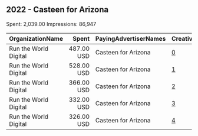 ## 2022 - Casteen for Arizona 
Spent: 2,039.00
Impressions: 86,947

|OrganizationName|Spent|PayingAdvertiserNames|CreativeUrls|Impressions|Genders|AgeBrackets|CountryCodes|BillingAddresses|CandidateBallotInformation|
|:---|---:|:---|:---|---:|:---|:---|:---|:---|:---|
|Run the World Digital|487.00 USD|Casteen for Arizona|[0](https://www.snap.com/political-ads/asset/90a91185f7c0c1bf9ff8b1c60678fb54a3185aeeced45a8651b2123a784d7e87?mediaType=mp4)|26,247||18+|united states|"1324 Spaight St,Madison,53703,US"|Jeanne Casteen|
|Run the World Digital|528.00 USD|Casteen for Arizona|[1](https://www.snap.com/political-ads/asset/47a68754bdcbdf4e05af685c69617164d87b0dead974beebde4ce02f38ab1d86?mediaType=mp4)|23,256||18+|united states|"1324 Spaight St,Madison,53703,US"|Jeanne Casteen|
|Run the World Digital|366.00 USD|Casteen for Arizona|[2](https://www.snap.com/political-ads/asset/88ffc2d1b4f31fcb6aedc0bef01713222da907be42607c5fa1e52f6aae9aeef9?mediaType=mp4)|13,366||18+|united states|"1324 Spaight St,Madison,53703,US"|Jeanne Casteen|
|Run the World Digital|332.00 USD|Casteen for Arizona|[3](https://www.snap.com/political-ads/asset/2099d9072b2ef7ba07851eefa2e52d11acd20002bd59e9aac0fb62bff515bb85?mediaType=mp4)|12,625||18+|united states|"1324 Spaight St,Madison,53703,US"|Jeanne Casteen|
|Run the World Digital|326.00 USD|Casteen for Arizona|[4](https://www.snap.com/political-ads/asset/c8a3fbdea8046661277b849e43016df92900169d1abaebac41a04a8105cf372b?mediaType=mp4)|11,453||18+|united states|"1324 Spaight St,Madison,53703,US"|Jeanne Casteen|

